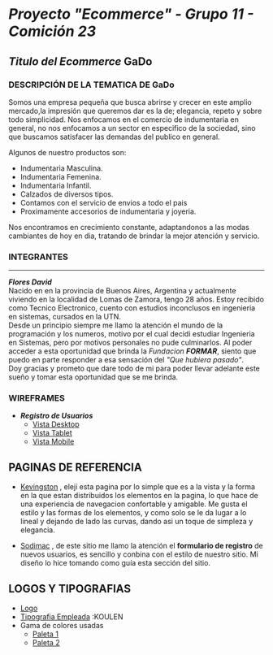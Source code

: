 # ***Proyecto "Ecommerce" - Grupo 11 - Comición 23***
## *Titulo del Ecommerce* **GaDo** 
### DESCRIPCIÓN DE LA TEMATICA DE GaDo
Somos una empresa pequeña que busca abrirse y crecer en este amplio mercado,la impresión que queremos dar es la de; elegancia, repeto y sobre todo simplicidad. Nos enfocamos en el comercio de indumentaria en general, no nos enfocamos a un sector en especifico de la sociedad, sino que buscamos satisfacer las demandas del publico en general.

Algunos de nuestro productos son:

* Indumentaria Masculina.
* Indumentaria Femenina.
* Indumentaria Infantil.
* Calzados de diversos tipos.
* Contamos con el servicio de envios a todo el pais
* Proximamente accesorios de indumentaria y joyeria.

Nos encontramos en crecimiento constante, adaptandonos a las modas cambiantes de hoy en dia, tratando de brindar la mejor atención y servicio.

### **INTEGRANTES**
---
***Flores David***  
Nacido en en la provincia de Buenos Aires, Argentina y actualmente viviendo en la localidad de Lomas de Zamora, tengo 28 años. Estoy recibido como Tecnico Electronico, cuento con estudios inconclusos en ingenieria en sistemas, cursados en la UTN.  
Desde un principio siempre me llamo la atención el mundo de la programación y los numeros, motivo por el cual decidi estudiar Ingenieria en Sistemas, pero por motivos personales no pude culminarlos. Al poder acceder a esta oportunidad que brinda la *Fundacion **FORMAR***, siento que puedo en parte responder a esa sensación del *"Que hubiera pasado"*.  
Doy gracias y prometo que dare todo de mi para poder llevar adelante este sueño y tomar esta oportunidad que se me brinda.

### **WIREFRAMES**  
* ***Registro de Usuarios***  
    * [Vista Desktop](/registro/desktop/Registro.png)
    * [Vista Tablet]()
    * [Vista Mobile]()

## PAGINAS DE REFERENCIA  
* [Kevingston](https://www.kevingston.com/) , eleji esta pagina por lo simple que es a la vista y la forma en la que estan distribuidos los elementos en la pagina, lo que hace de una experiencia de navegacion confortable y amigable. Me gusta el estilo y las formas de los elementos, y como solo se le da lugar a lo lineal y dejando de lado las curvas, dando asi un toque de simpleza y elegancia.

* [Sodimac](https://www.sodimac.com.ar/sodimac-ar/myaccount/register/personal) , de este sitio me llamo la atención el **formulario de registro** de nuevos usuarios, es sencillo y conbina con el estilo de nuestro sitio. Mi diseño lo hice tomando como guía esta sección del sitio.

## LOGOS Y TIPOGRAFIAS  
* [Logo](/desing/logo/Frame%2017%20(1).png)
* [Tipografia Empleada](https://fonts.google.com/specimen/Koulen?query=koulen) :KOULEN
* Gama de colores usadas
    * [Paleta 1](/desing/logo/Paleta1.png)
    * [Paleta 2](/desing/logo/Paleta2.png)
